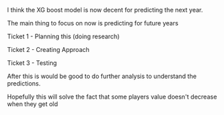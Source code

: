 I think the XG boost model is now decent for predicting the next year.

The main thing to focus on now is predicting for future years

Ticket 1 - Planning this (doing research)

Ticket 2 - Creating Approach 

Ticket 3 - Testing

After this is would be good to do further analysis to understand the predictions.

Hopefully this will solve the fact that some players value doesn't decrease when they get old



